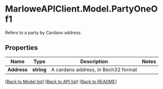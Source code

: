 # MarloweAPIClient.Model.PartyOneOf1
Refers to a party by Cardano address.

## Properties

Name | Type | Description | Notes
------------ | ------------- | ------------- | -------------
**Address** | **string** | A cardano address, in Bech32 format | 

[[Back to Model list]](../README.md#documentation-for-models) [[Back to API list]](../README.md#documentation-for-api-endpoints) [[Back to README]](../README.md)

